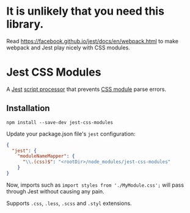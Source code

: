 # It is unlikely that you need this library.
Read https://facebook.github.io/jest/docs/en/webpack.html to make webpack and Jest play nicely with CSS modules.

# Jest CSS Modules
A [Jest](https://facebook.github.io/jest/) [script processor](https://facebook.github.io/jest/docs/en/configuration.html#transform-object-string-string) that prevents [CSS module](https://github.com/css-modules/css-modules) parse errors.

## Installation

```shell
npm install --save-dev jest-css-modules
```

Update your package.json file's `jest` configuration:


```json
{
  "jest": {
    "moduleNameMapper": {
      "\\.(css)$": "<rootDir>/node_modules/jest-css-modules"
    }
}
```

Now, imports such as `import styles from './MyModule.css';` will pass through Jest without causing any pain.

Supports `.css`, `.less`, `.scss` and `.styl` extensions.
